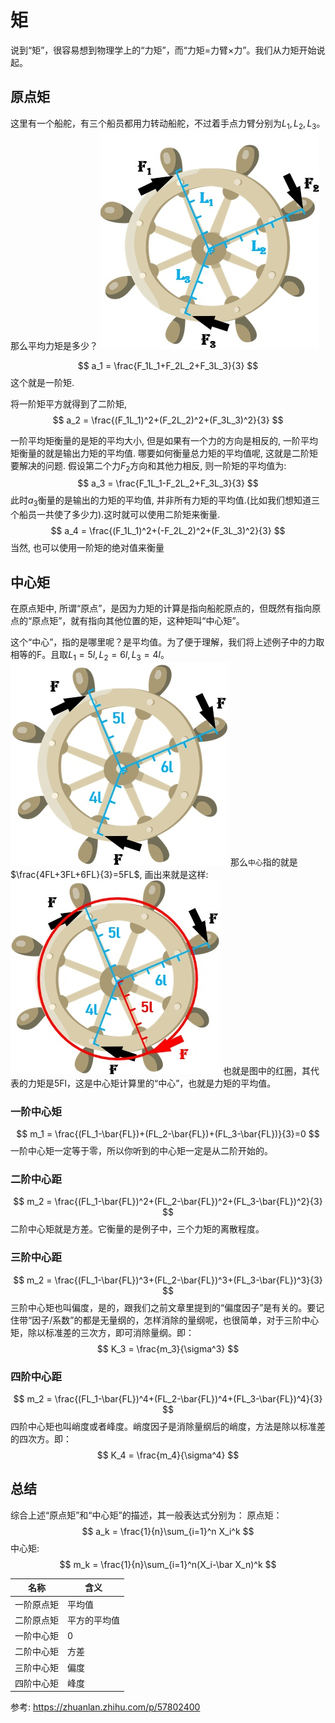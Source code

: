 # 矩

说到“矩”，很容易想到物理学上的“力矩”，而“力矩=力臂×力”。我们从力矩开始说起。

## 原点矩
这里有一个船舵，有三个船员都用力转动船舵，不过着手点力臂分别为$L_1,L_2,L_3$。那么平均力矩是多少？
![](./矩/1.png)

$$
a_1 = \frac{F_1L_1+F_2L_2+F_3L_3}{3}
$$
这个就是一阶矩.

将一阶矩平方就得到了二阶矩,
$$
a_2 = \frac{(F_1L_1)^2+(F_2L_2)^2+(F_3L_3)^2}{3}
$$

一阶平均矩衡量的是矩的平均大小, 但是如果有一个力的方向是相反的, 一阶平均矩衡量的就是输出力矩的平均值. 哪要如何衡量总力矩的平均值呢, 这就是二阶矩要解决的问题. 假设第二个力$F_2$方向和其他力相反, 则一阶矩的平均值为:
$$
a_3 = \frac{F_1L_1-F_2L_2+F_3L_3}{3}
$$
此时$a_3$衡量的是输出的力矩的平均值, 并非所有力矩的平均值.(比如我们想知道三个船员一共使了多少力).这时就可以使用二阶矩来衡量.
$$
a_4 = \frac{(F_1L_1)^2+(-F_2L_2)^2+(F_3L_3)^2}{3}
$$
当然, 也可以使用一阶矩的绝对值来衡量


## 中心矩
在原点矩中, 所谓“原点”，是因为力矩的计算是指向船舵原点的，但既然有指向原点的“原点矩”，就有指向其他位置的矩，这种矩叫“中心矩”。

这个“中心”，指的是哪里呢？是平均值。为了便于理解，我们将上述例子中的力取相等的F。且取$L_1=5l,L_2=6l,L_3=4l$。
![](./矩/2.png)
那么`中心`指的就是$\frac{4FL+3FL+6FL}{3}=5FL$, 画出来就是这样:
![](./矩/3.png)
也就是图中的红圈，其代表的力矩是5Fl，这是中心矩计算里的“中心”，也就是力矩的平均值。
### 一阶中心矩
$$
m_1 = \frac{(FL_1-\bar{FL})+(FL_2-\bar{FL})+(FL_3-\bar{FL})}{3}=0
$$
一阶中心矩一定等于零，所以你听到的中心矩一定是从二阶开始的。

### 二阶中心距
$$
m_2 = \frac{(FL_1-\bar{FL})^2+(FL_2-\bar{FL})^2+(FL_3-\bar{FL})^2}{3}
$$
二阶中心矩就是方差。它衡量的是例子中，三个力矩的离散程度。

### 三阶中心距
$$
m_2 = \frac{(FL_1-\bar{FL})^3+(FL_2-\bar{FL})^3+(FL_3-\bar{FL})^3}{3}
$$
三阶中心矩也叫偏度，是的，跟我们之前文章里提到的“偏度因子”是有关的。要记住带“因子/系数”的都是无量纲的，怎样消除的量纲呢，也很简单，对于三阶中心矩，除以标准差的三次方，即可消除量纲。即：
$$
K_3 = \frac{m_3}{\sigma^3}
$$

### 四阶中心距
$$
m_2 = \frac{(FL_1-\bar{FL})^4+(FL_2-\bar{FL})^4+(FL_3-\bar{FL})^4}{3}
$$
四阶中心矩也叫峭度或者峰度。峭度因子是消除量纲后的峭度，方法是除以标准差的四次方。即：
$$
K_4 = \frac{m_4}{\sigma^4}
$$

## 总结
综合上述“原点矩”和“中心矩”的描述，其一般表达式分别为：
原点矩： 
$$
a_k = \frac{1}{n}\sum_{i=1}^n X_i^k
$$
中心矩:
$$
m_k = \frac{1}{n}\sum_{i=1}^n(X_i-\bar X_n)^k
$$

名称|含义
--|--
一阶原点矩|平均值
二阶原点矩|平方的平均值
一阶中心矩|0
二阶中心矩|方差
三阶中心矩|偏度
四阶中心矩|峰度




参考:
https://zhuanlan.zhihu.com/p/57802400